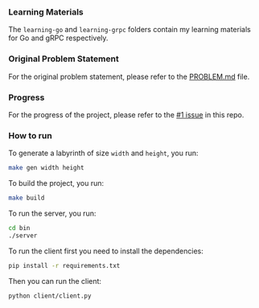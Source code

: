 ### Learning Materials

The `learning-go` and `learning-grpc` folders contain my learning materials for Go and gRPC respectively.

### Original Problem Statement

For the original problem statement, please refer to the [PROBLEM.md](Docs/PROBLEM.md) file.

### Progress

For the progress of the project, please refer to the [#1 issue](https://github.com/sambuaneesh/gRPC-labyrinth/issues/1) in this repo.

### How to run

To generate a labyrinth of size `width` and `height`, you run:

```bash
make gen width height
```

To build the project, you run:

```bash
make build
```

To run the server, you run:

```bash
cd bin
./server
```

To run the client first you need to install the dependencies:

```bash
pip install -r requirements.txt
```

Then you can run the client:

```bash
python client/client.py
```

